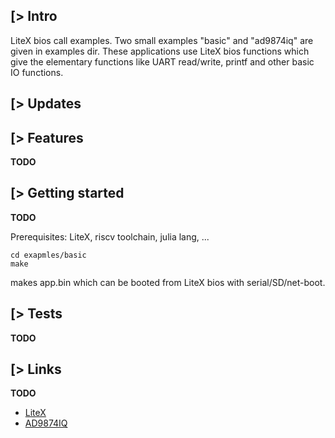 [> Intro
--------

LiteX bios call examples. Two small examples "basic" and "ad9874iq" are given in examples dir. These applications use LiteX bios functions which give the elementary functions like UART read/write, printf and other basic IO functions.

[> Updates
----------

[> Features
-----------
**TODO**

[> Getting started
------------------
**TODO**

Prerequisites: LiteX, riscv toolchain, julia lang, ...

```
cd exapmles/basic
make
```

makes app.bin which can be booted from LiteX bios with serial/SD/net-boot.

[> Tests
--------
**TODO**

[> Links
--------
**TODO**

* [LiteX](https://github.com/enjoy-digital/litex)
* [AD9874IQ](https://github.com/kazkojima/ad9874iq)


